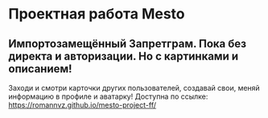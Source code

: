 # Проектная работа Mesto
## Импортозамещённый Запретграм. Пока без директа и авторизации. Но с картинками и описанием!
Заходи и смотри карточки других пользователей, создавай свои, меняй информацию в профиле и аватарку!
Доступна по ссылке: https://romannvz.github.io/mesto-project-ff/
